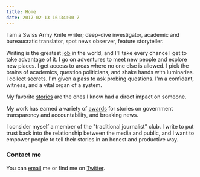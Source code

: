 ```yaml
---
title: Home
date: 2017-02-13 16:34:00 Z
---
```


I am a Swiss Army Knife writer; deep-dive investigator, academic and bureaucratic  translator, spot news observer, feature storyteller.

Writing is the greatest [job](resume.html) in the world, and I'll take every chance I get to take advantage of it. I go on adventures to meet new people and explore new places. I get access to areas where no one else is allowed. I pick the brains of academics, question politicians, and shake hands with luminaries. I collect secrets. I'm given a pass to ask probing questions. I'm a confidant, witness, and a vital organ of a system.

My favorite [stories](writing.html) are the ones I know had a direct impact on someone.

My work has earned a variety of [awards](awards.html) for stories on government transparency and accountability, and breaking news.

I consider myself a member of the "traditional journalist" club. I write to put trust back into the relationship between the media and public, and I want to empower people to tell their stories in an honest and productive way.

### Contact me

You can [email](mailto:masomers@gmail.com) me or find me on [Twitter](https://twitter.com/meredithsomers?lang=en).

